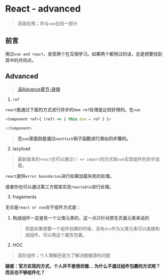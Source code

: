 # React - advanced
> 高级应用；并与`vue`比较一部分

## 前言

用过`vue and react`，发现两个在互相学习。如果两个都用过的话，总是想要找到其中的共同点。

## Advanced
> [该Advance章节-链接](https://reactjs.org/docs/error-boundaries.html)

1. `ref`

`react`能通过下面的方式进行异步的`dom ref`处理是比较好用的。在`vue`

```js
<Component ref={ (ref) => { this.dom = ref } }>
  
</Component>
```

> **在`vue`里面则是通过`nexttick`钩子函数进行类似的步骤的。**


2. lazyload

> 最新版本的`react`也可以通过`() => import`的方式和`vue`实现组件的异步加载。

`react`提供`error boundaries`进行如果加载失败的处理。

或者你也可以通过第三方框架实现`reactable`进行处理。

3. fragements

无论是`react or vue`对于组件方式是：

1. 构成组件一定是有一个父类元素的，这一点只针对原生页面元素来说的

    > 但是如果想要一个组件创建的时候，没有`div`作为父类元素可以直接构成组件，可以用这个属性包裹。

4. HOC

> 高阶组件；个人理解还是为了解决数据源的问题

**疑惑：官方实现的方式，个人并不是很优雅... 为什么不通过组件包裹的方式呢？而且也不够组件化？**



